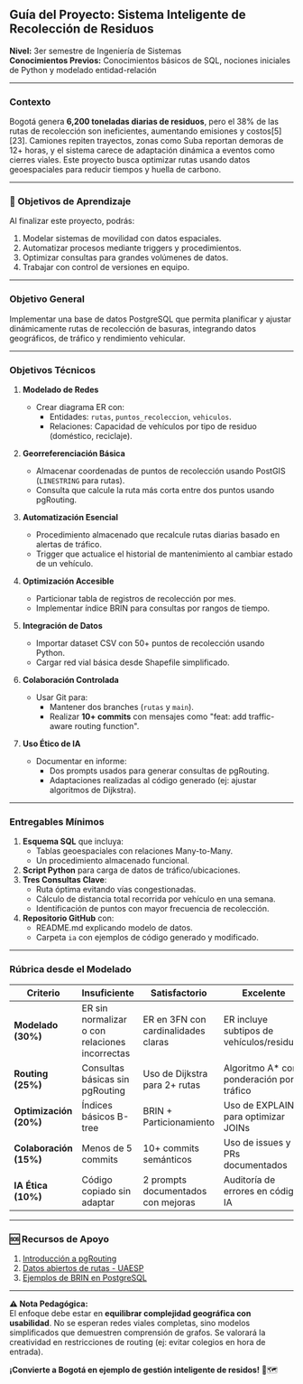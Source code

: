 ## **Guía del Proyecto: Sistema Inteligente de Recolección de Residuos**  
**Nivel:** 3er semestre de Ingeniería de Sistemas  
**Conocimientos Previos:** Conocimientos básicos de SQL, nociones iniciales de Python y modelado entidad-relación  

---

### **Contexto**  
Bogotá genera **6,200 toneladas diarias de residuos**, pero el 38% de las rutas de recolección son ineficientes, aumentando emisiones y costos[5][23]. Camiones repiten trayectos, zonas como Suba reportan demoras de 12+ horas, y el sistema carece de adaptación dinámica a eventos como cierres viales. Este proyecto busca optimizar rutas usando datos geoespaciales para reducir tiempos y huella de carbono.

---

### **🎯 Objetivos de Aprendizaje**  
Al finalizar este proyecto, podrás:  
1. Modelar sistemas de movilidad con datos espaciales.  
2. Automatizar procesos mediante triggers y procedimientos.  
3. Optimizar consultas para grandes volúmenes de datos.  
4. Trabajar con control de versiones en equipo.

---

### **Objetivo General**  
Implementar una base de datos PostgreSQL que permita planificar y ajustar dinámicamente rutas de recolección de basuras, integrando datos geográficos, de tráfico y rendimiento vehicular.

---

### **Objetivos Técnicos**  

1. **Modelado de Redes**  
   - Crear diagrama ER con:  
     - Entidades: `rutas`, `puntos_recoleccion`, `vehiculos`.  
     - Relaciones: Capacidad de vehículos por tipo de residuo (doméstico, reciclaje).  

2. **Georreferenciación Básica**  
   - Almacenar coordenadas de puntos de recolección usando PostGIS (`LINESTRING` para rutas).  
   - Consulta que calcule la ruta más corta entre dos puntos usando pgRouting.  

3. **Automatización Esencial**  
   - Procedimiento almacenado que recalcule rutas diarias basado en alertas de tráfico.  
   - Trigger que actualice el historial de mantenimiento al cambiar estado de un vehículo.  

4. **Optimización Accesible**  
   - Particionar tabla de registros de recolección por mes.  
   - Implementar índice BRIN para consultas por rangos de tiempo.  

5. **Integración de Datos**  
   - Importar dataset CSV con 50+ puntos de recolección usando Python.  
   - Cargar red vial básica desde Shapefile simplificado.  

6. **Colaboración Controlada**  
   - Usar Git para:  
     - Mantener dos branches (`rutas` y `main`).  
     - Realizar **10+ commits** con mensajes como "feat: add traffic-aware routing function".  

7. **Uso Ético de IA**  
   - Documentar en informe:  
     - Dos prompts usados para generar consultas de pgRouting.  
     - Adaptaciones realizadas al código generado (ej: ajustar algoritmos de Dijkstra).  

---

### **Entregables Mínimos**  
1. **Esquema SQL** que incluya:  
   - Tablas geoespaciales con relaciones Many-to-Many.  
   - Un procedimiento almacenado funcional.  
2. **Script Python** para carga de datos de tráfico/ubicaciones.  
3. **Tres Consultas Clave**:  
   - Ruta óptima evitando vías congestionadas.  
   - Cálculo de distancia total recorrida por vehículo en una semana.  
   - Identificación de puntos con mayor frecuencia de recolección.  
4. **Repositorio GitHub** con:  
   - README.md explicando modelo de datos.  
   - Carpeta `ia` con ejemplos de código generado y modificado.  

---

### **Rúbrica desde el Modelado**  
| **Criterio**          | **Insuficiente**               | **Satisfactorio**                 | **Excelente**                     |  
|-----------------------|--------------------------------|-----------------------------------|-----------------------------------|  
| **Modelado (30%)**    | ER sin normalizar o con relaciones incorrectas | ER en 3FN con cardinalidades claras | ER incluye subtipos de vehículos/residuos |  
| **Routing (25%)**     | Consultas básicas sin pgRouting | Uso de Dijkstra para 2+ rutas     | Algoritmo A* con ponderación por tráfico |  
| **Optimización (20%)**| Índices básicos B-tree         | BRIN + Particionamiento           | Uso de EXPLAIN para optimizar JOINs |  
| **Colaboración (15%)**| Menos de 5 commits             | 10+ commits semánticos            | Uso de issues y PRs documentados  |  
| **IA Ética (10%)**    | Código copiado sin adaptar     | 2 prompts documentados con mejoras| Auditoría de errores en código IA |  

---

### **🆘 Recursos de Apoyo**  
1. [Introducción a pgRouting](https://workshop.pgrouting.org/)  
2. [Datos abiertos de rutas - UAESP](https://www.uaesp.gov.co/)  
3. [Ejemplos de BRIN en PostgreSQL](https://www.postgresql.org/docs/current/brin-intro.html)  

---

**⚠️ Nota Pedagógica:**  
El enfoque debe estar en **equilibrar complejidad geográfica con usabilidad**. No se esperan redes viales completas, sino modelos simplificados que demuestren comprensión de grafos. Se valorará la creatividad en restricciones de routing (ej: evitar colegios en hora de entrada).  

**¡Convierte a Bogotá en ejemplo de gestión inteligente de residos!** 🚛🗺️  
